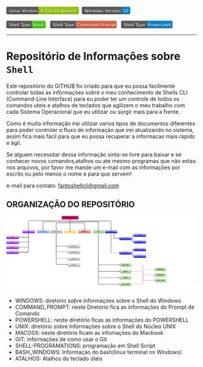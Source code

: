 ![](/images/Linux&#32;Version.png) &nbsp;![](/images/Windows&#32;Version.png)

![](/images/Shell&#32;Type-Bash.png) &nbsp; ![](/images/Shell&#32;Type-Command&#32;Prompt.png) &nbsp; ![](/images/Shell&#32;Type-Powershell.png)

---

# Repositório de Informações sobre **`Shell`**

  Este repositório do GITHUB foi criado para que eu possa facilmente controlar todas as informações sobre o meu conhecimento de Shells CLI (Command-Line Interface) para eu poder ter um controle de todos os comandos uteis e atalhos de teclados que agilizem o meu trabalho com cada Sistema Operacional que eu utilizar ou surgir mais para a frente.

  Como é muita informação irei utilizar varios tipos de documentos diferentes para poder controlar o fluxo de informação que irei atualizando no sistema, assim fica mais fácil para que eu possa recuperar a informacao mais rápido e ágil.

  Se alguem necessitar dessa informação sinta-se livre para baixar e se conhecer novos comandos,atalhos ou ate mesmo programas que não estao nos arquivos, por favor me mande um e-mail com as informações por escrito ou pelo menos o nome e para que servem!

  e-mail para contato: fantoshellcli@gmail.com


## ORGANIZAÇÃO DO REPOSITÓRIO

![](/images/Shell-Informations-Diagram.png)

    
* WINDOWS: diretório sobre informações sobre o Shell do Windows 
 * COMMAND_PROMPT: neste Diretório fica as informações do Prompt de Comando
* POWERSHELL: neste diretório ficas as informações do POWERSHELL
* UNIX: diretório sobre informações sobre o Shell do Núcleo UNIX
* MACOSX: neste diretório ficam as infomações do Macbook
* GIT: informações de como usar o Git
* SHELL-PROGRAMATIONS: programação em Shell Script
* BASH_WINDOWS: Informação do bash(linux terminal no Windows)
* ATALHOS: Atalhos do teclado úteis      

      
